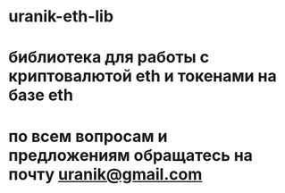 # uranik-eth-lib
# библиотека для работы с криптовалютой eth и токенами на базе eth
# по всем вопросам и предложениям обращатесь на почту uranik@gmail.com
